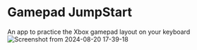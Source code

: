 # Gamepad JumpStart 
 An app to practice the Xbox gamepad layout on your keyboard
![Screenshot from 2024-08-20 17-39-18](https://github.com/user-attachments/assets/08ef6cba-815f-454f-86bf-c8cb67d72eea)
